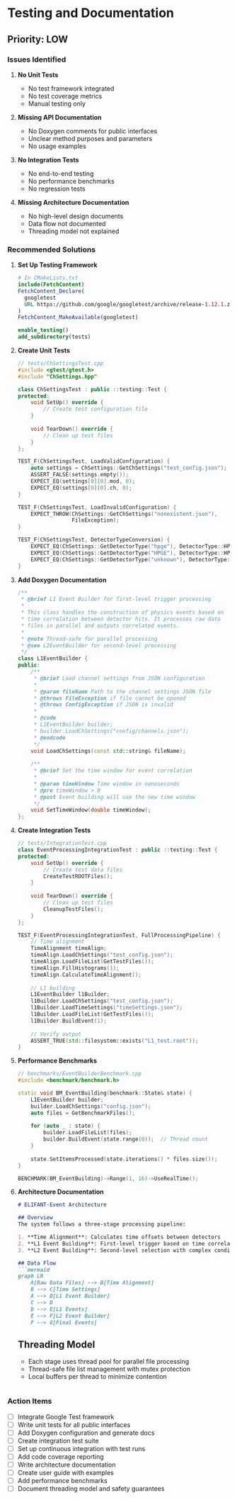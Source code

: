 # Testing and Documentation

## Priority: LOW

### Issues Identified

1. **No Unit Tests**
   - No test framework integrated
   - No test coverage metrics
   - Manual testing only

2. **Missing API Documentation**
   - No Doxygen comments for public interfaces
   - Unclear method purposes and parameters
   - No usage examples

3. **No Integration Tests**
   - No end-to-end testing
   - No performance benchmarks
   - No regression tests

4. **Missing Architecture Documentation**
   - No high-level design documents
   - Data flow not documented
   - Threading model not explained

### Recommended Solutions

1. **Set Up Testing Framework**
   ```cmake
   # In CMakeLists.txt
   include(FetchContent)
   FetchContent_Declare(
     googletest
     URL https://github.com/google/googletest/archive/release-1.12.1.zip
   )
   FetchContent_MakeAvailable(googletest)
   
   enable_testing()
   add_subdirectory(tests)
   ```

2. **Create Unit Tests**
   ```cpp
   // tests/ChSettingsTest.cpp
   #include <gtest/gtest.h>
   #include "ChSettings.hpp"
   
   class ChSettingsTest : public ::testing::Test {
   protected:
       void SetUp() override {
           // Create test configuration file
       }
       
       void TearDown() override {
           // Clean up test files
       }
   };
   
   TEST_F(ChSettingsTest, LoadValidConfiguration) {
       auto settings = ChSettings::GetChSettings("test_config.json");
       ASSERT_FALSE(settings.empty());
       EXPECT_EQ(settings[0][0].mod, 0);
       EXPECT_EQ(settings[0][0].ch, 0);
   }
   
   TEST_F(ChSettingsTest, LoadInvalidConfiguration) {
       EXPECT_THROW(ChSettings::GetChSettings("nonexistent.json"), 
                    FileException);
   }
   
   TEST_F(ChSettingsTest, DetectorTypeConversion) {
       EXPECT_EQ(ChSettings::GetDetectorType("hpge"), DetectorType::HPGe);
       EXPECT_EQ(ChSettings::GetDetectorType("HPGE"), DetectorType::HPGe);
       EXPECT_EQ(ChSettings::GetDetectorType("unknown"), DetectorType::Unknown);
   }
   ```

3. **Add Doxygen Documentation**
   ```cpp
   /**
    * @brief L1 Event Builder for first-level trigger processing
    * 
    * This class handles the construction of physics events based on 
    * time correlation between detector hits. It processes raw data
    * files in parallel and outputs correlated events.
    * 
    * @note Thread-safe for parallel processing
    * @see L2EventBuilder for second-level processing
    */
   class L1EventBuilder {
   public:
       /**
        * @brief Load channel settings from JSON configuration
        * 
        * @param fileName Path to the channel settings JSON file
        * @throws FileException if file cannot be opened
        * @throws ConfigException if JSON is invalid
        * 
        * @code
        * L1EventBuilder builder;
        * builder.LoadChSettings("config/channels.json");
        * @endcode
        */
       void LoadChSettings(const std::string& fileName);
       
       /**
        * @brief Set the time window for event correlation
        * 
        * @param timeWindow Time window in nanoseconds
        * @pre timeWindow > 0
        * @post Event building will use the new time window
        */
       void SetTimeWindow(double timeWindow);
   };
   ```

4. **Create Integration Tests**
   ```cpp
   // tests/IntegrationTest.cpp
   class EventProcessingIntegrationTest : public ::testing::Test {
   protected:
       void SetUp() override {
           // Create test data files
           CreateTestROOTFiles();
       }
       
       void TearDown() override {
           // Clean up test files
           CleanupTestFiles();
       }
   };
   
   TEST_F(EventProcessingIntegrationTest, FullProcessingPipeline) {
       // Time alignment
       TimeAlignment timeAlign;
       timeAlign.LoadChSettings("test_config.json");
       timeAlign.LoadFileList(GetTestFiles());
       timeAlign.FillHistograms(1);
       timeAlign.CalculateTimeAlignment();
       
       // L1 building
       L1EventBuilder l1Builder;
       l1Builder.LoadChSettings("test_config.json");
       l1Builder.LoadTimeSettings("timeSettings.json");
       l1Builder.LoadFileList(GetTestFiles());
       l1Builder.BuildEvent(1);
       
       // Verify output
       ASSERT_TRUE(std::filesystem::exists("L1_test.root"));
   }
   ```

5. **Performance Benchmarks**
   ```cpp
   // benchmarks/EventBuilderBenchmark.cpp
   #include <benchmark/benchmark.h>
   
   static void BM_EventBuilding(benchmark::State& state) {
       L1EventBuilder builder;
       builder.LoadChSettings("config.json");
       auto files = GetBenchmarkFiles();
       
       for (auto _ : state) {
           builder.LoadFileList(files);
           builder.BuildEvent(state.range(0));  // Thread count
       }
       
       state.SetItemsProcessed(state.iterations() * files.size());
   }
   
   BENCHMARK(BM_EventBuilding)->Range(1, 16)->UseRealTime();
   ```

6. **Architecture Documentation**
   ```markdown
   # ELIFANT-Event Architecture
   
   ## Overview
   The system follows a three-stage processing pipeline:
   
   1. **Time Alignment**: Calculates time offsets between detectors
   2. **L1 Event Building**: First-level trigger based on time correlation
   3. **L2 Event Building**: Second-level selection with complex conditions
   
   ## Data Flow
   ```mermaid
   graph LR
       A[Raw Data Files] --> B[Time Alignment]
       B --> C[Time Settings]
       A --> D[L1 Event Builder]
       C --> D
       D --> E[L1 Events]
       E --> F[L2 Event Builder]
       F --> G[Final Events]
   ```
   
   ## Threading Model
   - Each stage uses thread pool for parallel file processing
   - Thread-safe file list management with mutex protection
   - Local buffers per thread to minimize contention
   ```

### Action Items

- [ ] Integrate Google Test framework
- [ ] Write unit tests for all public interfaces
- [ ] Add Doxygen configuration and generate docs
- [ ] Create integration test suite
- [ ] Set up continuous integration with test runs
- [ ] Add code coverage reporting
- [ ] Write architecture documentation
- [ ] Create user guide with examples
- [ ] Add performance benchmarks
- [ ] Document threading model and safety guarantees